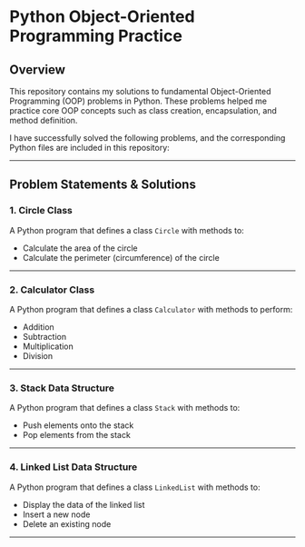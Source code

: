 # Python Object-Oriented Programming Practice

## Overview

This repository contains my solutions to fundamental Object-Oriented Programming (OOP) problems in Python. These problems helped me practice core OOP concepts such as class creation, encapsulation, and method definition.

I have successfully solved the following problems, and the corresponding Python files are included in this repository:

---

## Problem Statements & Solutions

### 1. Circle Class  
A Python program that defines a class `Circle` with methods to:
- Calculate the area of the circle
- Calculate the perimeter (circumference) of the circle  

---

### 2. Calculator Class  
A Python program that defines a class `Calculator` with methods to perform:
- Addition  
- Subtraction  
- Multiplication  
- Division  


---

### 3. Stack Data Structure  
A Python program that defines a class `Stack` with methods to:
- Push elements onto the stack  
- Pop elements from the stack  


---

### 4. Linked List Data Structure  
A Python program that defines a class `LinkedList` with methods to:
- Display the data of the linked list  
- Insert a new node  
- Delete an existing node  


---
